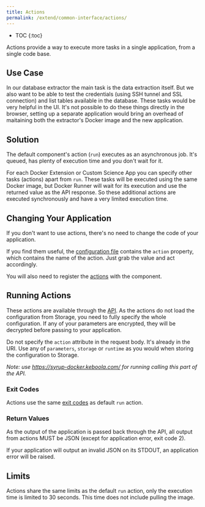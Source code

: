 ```yaml
---
title: Actions
permalink: /extend/common-interface/actions/
---
```


* TOC
{:toc}

Actions provide a way to execute more tasks in a single application, from a single code base. 

## Use Case

In our database extractor the main task is the data extraction itself. But we also want to be 
able to test the credentials (using SSH tunnel and SSL connection) and list tables available in the database. 
These tasks would be very helpful in the UI. It's not possible to do these things directly in the browser, setting up a 
separate application would bring an overhead of maitaining both the extractor's Docker image and the new application. 

## Solution

The default component's action (`run`) executes as an asynchronous job. It's queued, has plenty of execution time and you don't 
wait for it. 

For each Docker Extension or Custom Science App you can specify other tasks (actions) apart from `run`. These 
tasks will be executed using the same Docker image, but Docker Runner will wait for its execution and use 
the returned value as the API response. So these additional actions are executed synchronously and have a very 
limited execution time.   

## Changing Your Application

If you don't want to use actions, there's no need to change the code of your application. 

If you find them useful, the [configuration file](/extend/common-interface/config-file/#configuration-file-structure) 
contains the `action` property, which contains the name of the action. Just grab the value and act accordingly.

You will also need to register the [actions](/extend/registration/) with the component.

## Running Actions

These actions are available through the [API](http://docs.kebooladocker.apiary.io/#reference/actions). As the actions 
do not load the configuration from Storage, you need to fully specify the whole configuration. If any of your parameters 
are encrypted, they will be decrypted before passing to your application. 

Do not specify the `action` attribute in the request body. It's already in the URI. Use any of `parameters`, 
`storage` or `runtime` as you would when storing the configuration to Storage.

*Note: use https://syrup-docker.keboola.com/ for running calling this part of the API.*

### Exit Codes

Actions use the same [exit codes](https://developers.keboola.com/extend/common-interface/environment/#return-values) as default `run` action.

### Return Values

As the output of the application is passed back through the API, all output from actions MUST be JSON (except for application error, exit code 2).
 
If your application will output an invalid JSON on its STDOUT, an application error will be raised.

## Limits

Actions share the same limits as the default `run` action, only the execution time is limited to 30 seconds. 
This time does not include pulling the image.
